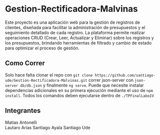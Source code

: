 # Gestion-Rectificadora-Malvinas
Este proyecto es una aplicación web para la gestión de registros de clientes, diseñada para facilitar la administración de presupuestos y el seguimiento detallado de cada registro. La plataforma permite realizar operaciones CRUD (Crear, Leer, Actualizar y Eliminar) sobre los registros y los presupuestos, brindando herramientas de filtrado y cambio de estado para optimizar el proceso de gestión.

## Como Correr
Solo hace falta clonar el repo con `git clone https://github.com/santiago-ude/Gestion-Rectificadora-Malvinas.git` correr json-server con `json-server db/db.json` y finalmente `ng serve`. Puede que necesite instalar dependencias adicionales en su primera ejecución mediante el uso de `npm install`.
Todos los comandos deben ejecutarse dentro de `./TPFinalLaboIV`

## Integrantes
Matias Antonelli <br>
Lautaro Arias
Santiago Ayala
Santiago Ude


